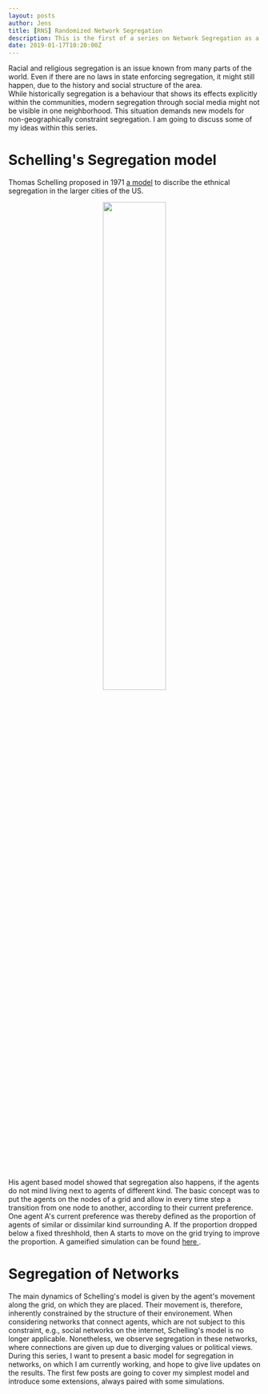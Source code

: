 ```yaml
---
layout: posts
author: Jens
title: [RNS] Randomized Network Segregation
description: This is the first of a series on Network Segregation as a result of agent based models.
date: 2019-01-17T10:20:00Z
---
```


Racial and religious segregation is an issue known from many parts of the world. Even if there are no laws in state enforcing segregation, it might still happen, due to the history and social structure of the area.   
While historically segregation is a behaviour that shows its effects explicitly within the communities, modern segregation through social media might not be visible in one neighborhood. This situation demands new models for non-geographically constraint segregation. I am going to discuss some of my ideas within this series.


# Schelling's Segregation model

Thomas Schelling proposed in 1971 <a href="https://www.stat.berkeley.edu/~aldous/157/Papers/Schelling_Seg_Models.pdf"> a model</a> to discribe the ethnical segregation in the larger cities of the US. 
<div style="text-align:center">
<img src="{{ site.url }}/images/chicago_seg.jpg" height="50%" width="50%" />
</div>
His agent based model showed that segregation also happens, if the agents do not mind living next to agents of different kind. 
The basic concept was to put the agents on the nodes of a grid and allow in every time step a transition from one node to another, according to their current preference. 
One agent A's current preference was thereby defined as the proportion of agents of similar or dissimilar kind surrounding A. 
If the proportion dropped below a fixed threshhold, then A starts to move on the grid trying to improve the proportion.
A gameified simulation can be found <a href="https://ncase.me/polygons/"> here </a>.

# Segregation of Networks

The main dynamics of Schelling's model is given by the agent's movement along the grid, on which they are placed. Their movement is, therefore, inherently constrained by the structure of their environement.
When considering networks that connect agents, which are not subject to this constraint, e.g., social networks on the internet, Schelling's model is no longer applicable. Nonetheless, we observe segregation in these networks, where connections are given up due to diverging values or political views.
During this series, I want to present a basic model for segregation in networks, on which I am currently working, and hope to give live updates on the results. 
The first few posts are going to cover my simplest model and introduce some extensions, always paired with some simulations.  

